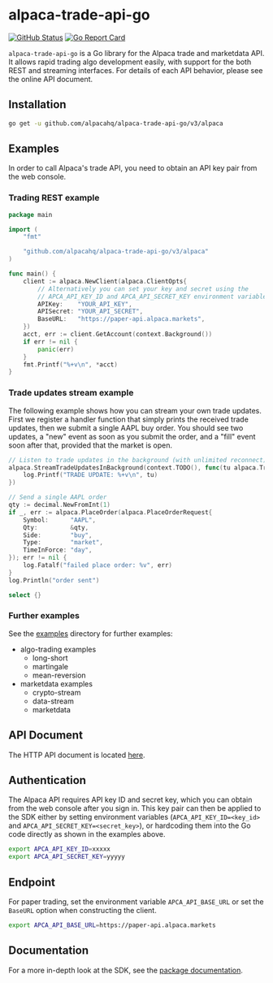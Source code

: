 
# alpaca-trade-api-go

[![GitHub Status](https://github.com/alpacahq/alpaca-trade-api-go/actions/workflows/go.yml/badge.svg)](https://github.com/alpacahq/alpaca-trade-api-go/actions/workflows/go.yml)
[![Go Report Card](https://goreportcard.com/badge/github.com/alpacahq/alpaca-trade-api-go)](https://goreportcard.com/report/github.com/alpacahq/alpaca-trade-api-go)

`alpaca-trade-api-go` is a Go library for the Alpaca trade and marketdata API. It allows rapid
trading algo development easily, with support for the both REST and streaming interfaces.
For details of each API behavior, please see the online API document.

## Installation

```bash
go get -u github.com/alpacahq/alpaca-trade-api-go/v3/alpaca
```

## Examples

In order to call Alpaca's trade API, you need to obtain an API key pair from the web console.

### Trading REST example

```go
package main

import (
	"fmt"

	"github.com/alpacahq/alpaca-trade-api-go/v3/alpaca"
)

func main() {
	client := alpaca.NewClient(alpaca.ClientOpts{
		// Alternatively you can set your key and secret using the
		// APCA_API_KEY_ID and APCA_API_SECRET_KEY environment variables
		APIKey:    "YOUR_API_KEY",
		APISecret: "YOUR_API_SECRET",
		BaseURL:   "https://paper-api.alpaca.markets",
	})
	acct, err := client.GetAccount(context.Background())
	if err != nil {
		panic(err)
	}
	fmt.Printf("%+v\n", *acct)
}
```

### Trade updates stream example

The following example shows how you can stream your own trade updates.
First we register a handler function that simply prints the received trade updates,
then we submit a single AAPL buy order. You should see two updates, a "new" event
as soon as you submit the order, and a "fill" event soon after that, provided that
the market is open.

```go
// Listen to trade updates in the background (with unlimited reconnect)
alpaca.StreamTradeUpdatesInBackground(context.TODO(), func(tu alpaca.TradeUpdate) {
	log.Printf("TRADE UPDATE: %+v\n", tu)
})

// Send a single AAPL order
qty := decimal.NewFromInt(1)
if _, err := alpaca.PlaceOrder(alpaca.PlaceOrderRequest{
	Symbol:      "AAPL",
	Qty:         &qty,
	Side:        "buy",
	Type:        "market",
	TimeInForce: "day",
}); err != nil {
	log.Fatalf("failed place order: %v", err)
}
log.Println("order sent")

select {}
```

### Further examples

See the [examples](https://github.com/alpacahq/alpaca-trade-api-go/tree/master/examples)
directory for further examples:

- algo-trading examples
  - long-short
  - martingale
  - mean-reversion
- marketdata examples
  - crypto-stream
  - data-stream
  - marketdata

## API Document

The HTTP API document is located [here](https://alpaca.markets/docs/api-documentation/).

## Authentication

The Alpaca API requires API key ID and secret key, which you can obtain from
the web console after you sign in. This key pair can then be applied to the SDK
either by setting environment variables (`APCA_API_KEY_ID=<key_id>` and `APCA_API_SECRET_KEY=<secret_key>`),
or hardcoding them into the Go code directly as shown in the examples above.

```sh
export APCA_API_KEY_ID=xxxxx
export APCA_API_SECRET_KEY=yyyyy
```

## Endpoint

For paper trading, set the environment variable `APCA_API_BASE_URL` or set the
`BaseURL` option when constructing the client.

```sh
export APCA_API_BASE_URL=https://paper-api.alpaca.markets
```

## Documentation

For a more in-depth look at the SDK, see the [package documentation](https://pkg.go.dev/github.com/alpacahq/alpaca-trade-api-go/v3).
